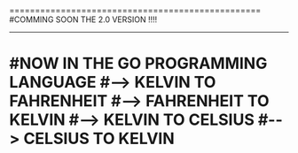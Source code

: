 =================================================
#COMMING SOON THE 2.0 VERSION !!!!
_________________________________________________
#NOW IN THE GO PROGRAMMING LANGUAGE
#--> KELVIN TO FAHRENHEIT
#--> FAHRENHEIT TO KELVIN
#--> KELVIN TO CELSIUS
#--> CELSIUS TO KELVIN
=================================================
